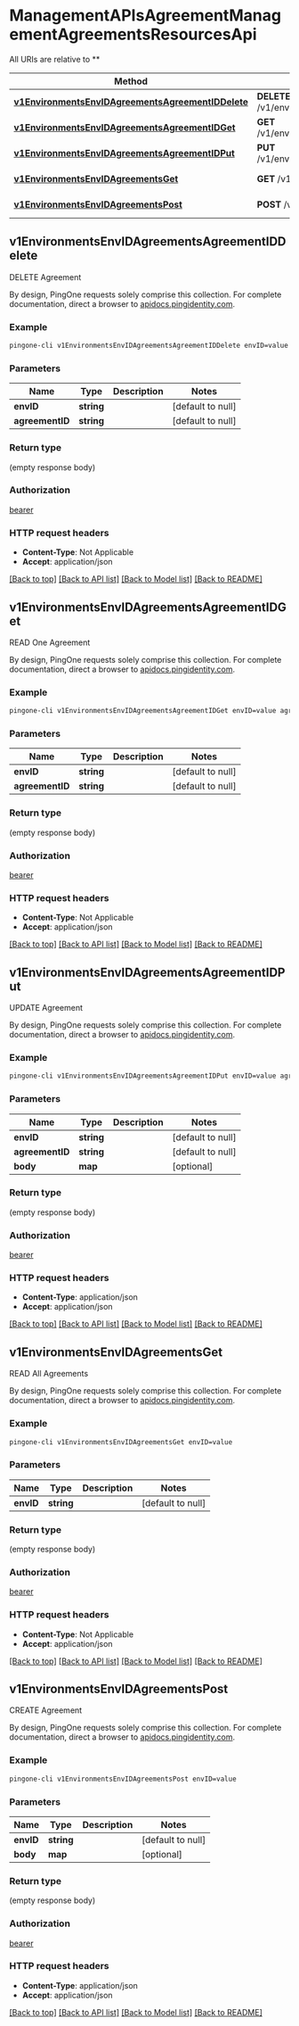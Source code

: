 # ManagementAPIsAgreementManagementAgreementsResourcesApi

All URIs are relative to **

Method | HTTP request | Description
------------- | ------------- | -------------
[**v1EnvironmentsEnvIDAgreementsAgreementIDDelete**](ManagementAPIsAgreementManagementAgreementsResourcesApi.md#v1EnvironmentsEnvIDAgreementsAgreementIDDelete) | **DELETE** /v1/environments/{envID}/agreements/{agreementID} | DELETE Agreement
[**v1EnvironmentsEnvIDAgreementsAgreementIDGet**](ManagementAPIsAgreementManagementAgreementsResourcesApi.md#v1EnvironmentsEnvIDAgreementsAgreementIDGet) | **GET** /v1/environments/{envID}/agreements/{agreementID} | READ One Agreement
[**v1EnvironmentsEnvIDAgreementsAgreementIDPut**](ManagementAPIsAgreementManagementAgreementsResourcesApi.md#v1EnvironmentsEnvIDAgreementsAgreementIDPut) | **PUT** /v1/environments/{envID}/agreements/{agreementID} | UPDATE Agreement
[**v1EnvironmentsEnvIDAgreementsGet**](ManagementAPIsAgreementManagementAgreementsResourcesApi.md#v1EnvironmentsEnvIDAgreementsGet) | **GET** /v1/environments/{envID}/agreements | READ All Agreements
[**v1EnvironmentsEnvIDAgreementsPost**](ManagementAPIsAgreementManagementAgreementsResourcesApi.md#v1EnvironmentsEnvIDAgreementsPost) | **POST** /v1/environments/{envID}/agreements | CREATE Agreement



## v1EnvironmentsEnvIDAgreementsAgreementIDDelete

DELETE Agreement

By design, PingOne requests solely comprise this collection. For complete documentation, direct a browser to <a href='https://apidocs.pingidentity.com/pingone/platform/v1/api/'>apidocs.pingidentity.com</a>.

### Example

```bash
pingone-cli v1EnvironmentsEnvIDAgreementsAgreementIDDelete envID=value agreementID=value
```

### Parameters


Name | Type | Description  | Notes
------------- | ------------- | ------------- | -------------
 **envID** | **string** |  | [default to null]
 **agreementID** | **string** |  | [default to null]

### Return type

(empty response body)

### Authorization

[bearer](../README.md#bearer)

### HTTP request headers

- **Content-Type**: Not Applicable
- **Accept**: application/json

[[Back to top]](#) [[Back to API list]](../README.md#documentation-for-api-endpoints) [[Back to Model list]](../README.md#documentation-for-models) [[Back to README]](../README.md)


## v1EnvironmentsEnvIDAgreementsAgreementIDGet

READ One Agreement

By design, PingOne requests solely comprise this collection. For complete documentation, direct a browser to <a href='https://apidocs.pingidentity.com/pingone/platform/v1/api/'>apidocs.pingidentity.com</a>.

### Example

```bash
pingone-cli v1EnvironmentsEnvIDAgreementsAgreementIDGet envID=value agreementID=value
```

### Parameters


Name | Type | Description  | Notes
------------- | ------------- | ------------- | -------------
 **envID** | **string** |  | [default to null]
 **agreementID** | **string** |  | [default to null]

### Return type

(empty response body)

### Authorization

[bearer](../README.md#bearer)

### HTTP request headers

- **Content-Type**: Not Applicable
- **Accept**: application/json

[[Back to top]](#) [[Back to API list]](../README.md#documentation-for-api-endpoints) [[Back to Model list]](../README.md#documentation-for-models) [[Back to README]](../README.md)


## v1EnvironmentsEnvIDAgreementsAgreementIDPut

UPDATE Agreement

By design, PingOne requests solely comprise this collection. For complete documentation, direct a browser to <a href='https://apidocs.pingidentity.com/pingone/platform/v1/api/'>apidocs.pingidentity.com</a>.

### Example

```bash
pingone-cli v1EnvironmentsEnvIDAgreementsAgreementIDPut envID=value agreementID=value
```

### Parameters


Name | Type | Description  | Notes
------------- | ------------- | ------------- | -------------
 **envID** | **string** |  | [default to null]
 **agreementID** | **string** |  | [default to null]
 **body** | **map** |  | [optional]

### Return type

(empty response body)

### Authorization

[bearer](../README.md#bearer)

### HTTP request headers

- **Content-Type**: application/json
- **Accept**: application/json

[[Back to top]](#) [[Back to API list]](../README.md#documentation-for-api-endpoints) [[Back to Model list]](../README.md#documentation-for-models) [[Back to README]](../README.md)


## v1EnvironmentsEnvIDAgreementsGet

READ All Agreements

By design, PingOne requests solely comprise this collection. For complete documentation, direct a browser to <a href='https://apidocs.pingidentity.com/pingone/platform/v1/api/'>apidocs.pingidentity.com</a>.

### Example

```bash
pingone-cli v1EnvironmentsEnvIDAgreementsGet envID=value
```

### Parameters


Name | Type | Description  | Notes
------------- | ------------- | ------------- | -------------
 **envID** | **string** |  | [default to null]

### Return type

(empty response body)

### Authorization

[bearer](../README.md#bearer)

### HTTP request headers

- **Content-Type**: Not Applicable
- **Accept**: application/json

[[Back to top]](#) [[Back to API list]](../README.md#documentation-for-api-endpoints) [[Back to Model list]](../README.md#documentation-for-models) [[Back to README]](../README.md)


## v1EnvironmentsEnvIDAgreementsPost

CREATE Agreement

By design, PingOne requests solely comprise this collection. For complete documentation, direct a browser to <a href='https://apidocs.pingidentity.com/pingone/platform/v1/api/'>apidocs.pingidentity.com</a>.

### Example

```bash
pingone-cli v1EnvironmentsEnvIDAgreementsPost envID=value
```

### Parameters


Name | Type | Description  | Notes
------------- | ------------- | ------------- | -------------
 **envID** | **string** |  | [default to null]
 **body** | **map** |  | [optional]

### Return type

(empty response body)

### Authorization

[bearer](../README.md#bearer)

### HTTP request headers

- **Content-Type**: application/json
- **Accept**: application/json

[[Back to top]](#) [[Back to API list]](../README.md#documentation-for-api-endpoints) [[Back to Model list]](../README.md#documentation-for-models) [[Back to README]](../README.md)

